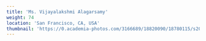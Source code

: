 ```yaml
---
title: 'Ms. Vijayalakshmi Alagarsamy'
weight: 74
location: 'San Francisco, CA, USA'
thumbnail: 'https://0.academia-photos.com/3166689/18820090/18780115/s200_k.kalyanasundaram.jpg'
---
```

